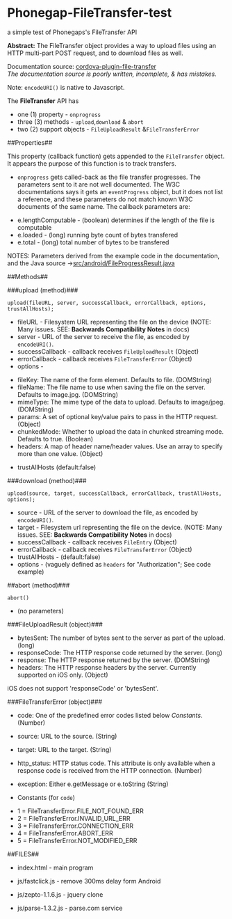 # Phonegap-FileTransfer-test
a simple test of Phonegaps's FileTransfer API

**Abstract:** The FileTransfer object provides a way to upload files using an HTTP multi-part POST request, and to download files as well.

Documentation source: [cordova-plugin-file-transfer](https://github.com/apache/cordova-plugin-file-transfer/blob/16249c2f7ac53cb593e11eeae180066a88a28271/doc/index.md) <br />
*The documentation source is poorly written, incomplete, & has mistakes.*

Note: `encodeURI()` is native to Javascript.

The **FileTransfer** API has
* one (1) property - `onprogress`
* three (3) methods - `upload`,`download` &amp; `abort`
* two (2)  support objects - `FileUploadResult` &amp;`FileTransferError`

##Properties##

This property (callback function) gets appended to the `FileTransfer` object. It appears the purpose of this function is to track transfers.

* `onprogress` gets called-back as the file transfer progresses. The parameters sent to it are not well documented. The W3C documentations says it gets an `eventProgress` object, but it does not list a reference, and these parameters do not match known W3C documents of the same name. The callback parameters are:
 - e.lengthComputable - (boolean) determines if the length of the file is computable
 - e.loaded - (long) running byte count of bytes transfered
 - e.total - (long) total number of bytes to be transfered

NOTES: Parameters derived from the example code in the documentation, and the Java source -&gt;[src/android/FileProgressResult.java](https://github.com/apache/cordova-plugin-file-transfer/blob/16249c2f7ac53cb593e11eeae180066a88a28271/src/android/FileProgressResult.java)

##Methods##

###upload (method)###

`upload(fileURL, server, successCallback, errorCallback, options, trustAllHosts);`

* fileURL - Filesystem URL representing the file on the device (NOTE: Many issues. SEE: **Backwards Compatibility Notes** in docs)
* server - URL of the server to receive the file, as encoded by `encodeURI()`.
* successCallback - callback receives `FileUploadResult` (Object)
* errorCallback - callback receives `FileTransferError` (Object)
* options -
 - fileKey: The name of the form element. Defaults to file. (DOMString)
 - fileName: The file name to use when saving the file on the server. Defaults to image.jpg. (DOMString)
 - mimeType: The mime type of the data to upload. Defaults to image/jpeg. (DOMString)
 - params: A set of optional key/value pairs to pass in the HTTP request. (Object)
 - chunkedMode: Whether to upload the data in chunked streaming mode. Defaults to true. (Boolean)
 - headers: A map of header name/header values. Use an array to specify more than one value. (Object)
* trustAllHosts (default:false)

###download (method)###

`upload(source, target, successCallback, errorCallback, trustAllHosts, options);`

* source - URL of the server to download the file, as encoded by `encodeURI()`.
* target - Filesystem url representing the file on the device. (NOTE: Many issues. SEE: **Backwards Compatibility Notes** in docs)
* successCallback - callback receives `FileEntry` (Object)
* errorCallback - callback receives `FileTransferError` (Object)
* trustAllHosts - (default:false)
* options - (vaguely defined as `headers` for "Authorization"; See code example)

##abort (method)###

`abort()`

* (no parameters)

###FileUploadResult (object)###

* bytesSent: The number of bytes sent to the server as part of the upload. (long)
* responseCode: The HTTP response code returned by the server. (long)
* response: The HTTP response returned by the server. (DOMString)
* headers: The HTTP response headers by the server. Currently supported on iOS only. (Object)

iOS does not support 'responseCode' or 'bytesSent'.

###FileTransferError (object)###

* code: One of the predefined error codes listed below *Constants*. (Number)
* source: URL to the source. (String)
* target: URL to the target. (String)
* http_status: HTTP status code. This attribute is only available when a response code is received from the HTTP connection. (Number)
* exception: Either e.getMessage or e.toString (String)

* Constants (for `code`)
 - 1 = FileTransferError.FILE_NOT_FOUND_ERR
 - 2 = FileTransferError.INVALID_URL_ERR
 - 3 = FileTransferError.CONNECTION_ERR
 - 4 = FileTransferError.ABORT_ERR
 - 5 = FileTransferError.NOT_MODIFIED_ERR

##FILES##

* index.html - main program

* js/fastclick.js - remove 300ms delay form Android
* js/zepto-1.1.6.js - jquery clone
* js/parse-1.3.2.js - parse.com service
